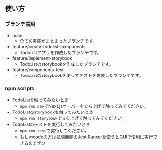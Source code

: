 ## 使い方

### ブランチ説明
- main
  - 全ての実装がまとまったブランチです。
- feature/create-todolist-components
  - TodoListアプリを作成したブランチです。
- feature/implement-storybook
  - TodoListのstorybookを作成したブランチです。
- feature/components-test
  - TodoListのstorybookを使ってテストを実装したブランチです。

### npm scripts
- TodoListを触ってみたいとき
  - ``npm run dev``でNext.jsサーバーを立ち上げて触ってみてください。
- TodoListのstorybookを触ってみたいとき
  - ``npm run storybook``で立ち上げて触ってみてください。
- TodoListのテストを実行してみたいとき
  - ``npm run test``で実行してください。
  - もしvscodeの方は拡張機能の[Jest Runner](https://marketplace.visualstudio.com/items?itemName=firsttris.vscode-jest-runner)を使うとGUIで便利に実行できるのでぜひ
